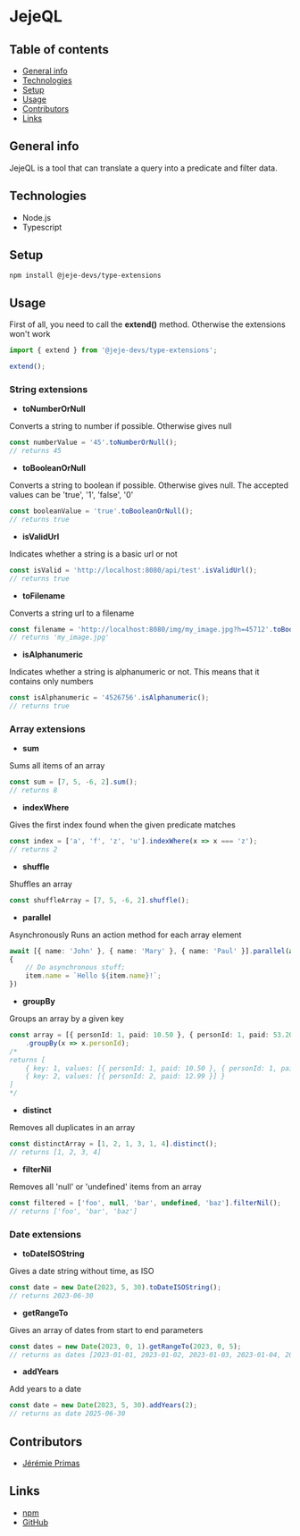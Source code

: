 # JejeQL

## Table of contents

* [General info](#general-info)
* [Technologies](#technologies)
* [Setup](#setup)
* [Usage](#usage)
* [Contributors](#contributors)
* [Links](#links)

## General info

JejeQL is a tool that can translate a query into a predicate and filter data.

## Technologies

* Node.js
* Typescript

## Setup

```
npm install @jeje-devs/type-extensions
```

## Usage

First of all, you need to call the **extend()** method. Otherwise the extensions won't work
```ts
import { extend } from '@jeje-devs/type-extensions';

extend();
```

### String extensions

* **toNumberOrNull**

Converts a string to number if possible. Otherwise gives null
```ts
const numberValue = '45'.toNumberOrNull();
// returns 45
```

* **toBooleanOrNull**

Converts a string to boolean if possible. Otherwise gives null.
The accepted values can be 'true', '1', 'false', '0'
```ts
const booleanValue = 'true'.toBooleanOrNull();
// returns true
```

* **isValidUrl**

Indicates whether a string is a basic url or not
```ts
const isValid = 'http://localhost:8080/api/test'.isValidUrl();
// returns true
```

* **toFilename**

Converts a string url to a filename
```ts
const filename = 'http://localhost:8080/img/my_image.jpg?h=45712'.toBooleanOrNull();
// returns 'my_image.jpg'
```

* **isAlphanumeric**

Indicates whether a string is alphanumeric or not.
This means that it contains only numbers
```ts
const isAlphanumeric = '4526756'.isAlphanumeric();
// returns true
```

### Array extensions

* **sum**

Sums all items of an array
```ts
const sum = [7, 5, -6, 2].sum();
// returns 8
```

* **indexWhere**

Gives the first index found when the given predicate matches
```ts
const index = ['a', 'f', 'z', 'u'].indexWhere(x => x === 'z');
// returns 2
```

* **shuffle**

Shuffles an array
```ts
const shuffleArray = [7, 5, -6, 2].shuffle();
```

* **parallel**

Asynchronously Runs an action method for each array element
```ts
await [{ name: 'John' }, { name: 'Mary' }, { name: 'Paul' }].parallel(async (item, index) =>
{
    // Do asynchronous stuff;
    item.name = `Hello ${item.name}!`;
})
```

* **groupBy**

Groups an array by a given key
```ts
const array = [{ personId: 1, paid: 10.50 }, { personId: 1, paid: 53.20 }, { personId: 2, paid: 12.99 }]
    .groupBy(x => x.personId);
/*
returns [
    { key: 1, values: [{ personId: 1, paid: 10.50 }, { personId: 1, paid: 53.20 }] },
    { key: 2, values: [{ personId: 2, paid: 12.99 }] }
]
*/
```

* **distinct**

Removes all duplicates in an array
```ts
const distinctArray = [1, 2, 1, 3, 1, 4].distinct();
// returns [1, 2, 3, 4]
```

* **filterNil**

Removes all 'null' or 'undefined' items from an array
```ts
const filtered = ['foo', null, 'bar', undefined, 'baz'].filterNil();
// returns ['foo', 'bar', 'baz']
```

### Date extensions

* **toDateISOString**

Gives a date string without time, as ISO
```ts
const date = new Date(2023, 5, 30).toDateISOString();
// returns 2023-06-30
```

* **getRangeTo**

Gives an array of dates from start to end parameters
```ts
const dates = new Date(2023, 0, 1).getRangeTo(2023, 0, 5);
// returns as dates [2023-01-01, 2023-01-02, 2023-01-03, 2023-01-04, 2023-01-05]
```

* **addYears**

Add years to a date
```ts
const date = new Date(2023, 5, 30).addYears(2);
// returns as date 2025-06-30
```

## Contributors

- [Jérémie Primas](https://github.com/JeremiePr)

## Links

- [npm](https://www.npmjs.com/package/@jeje-devs/type-extensions)
- [GitHub](https://github.com/JeremiePr/TypeExtensions)